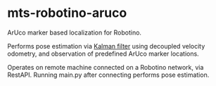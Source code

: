 # mts-robotino-aruco
ArUco marker based localization for Robotino.

Performs pose estimation via [Kalman filter](https://en.wikipedia.org/wiki/Extended_Kalman_filter) using decoupled velocity odometry, and observation of predefined ArUco marker locations.

Operates on remote machine connected on a Robotino network, via RestAPI. Running main.py after connecting performs pose estimation.
